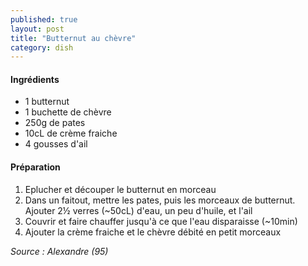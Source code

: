 ```yaml
---
published: true
layout: post
title: "Butternut au chèvre"
category: dish
---
```


#### Ingrédients
- 1 butternut
- 1 buchette de chèvre
- 250g de pates
- 10cL de crème fraiche
- 4 gousses d'ail

#### Préparation
1. Eplucher et découper le butternut en morceau
2. Dans un faitout, mettre les pates, puis les morceaux de butternut. Ajouter 2½ verres (~50cL) d'eau, un peu d'huile, et l'ail
3. Couvrir et faire chauffer jusqu'à ce que l'eau disparaisse (~10min)
4. Ajouter la crème fraiche et le chèvre débité en petit morceaux


*Source : Alexandre (95)*
